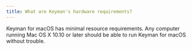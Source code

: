 ```yaml
---
title: What are Keyman's hardware requirements?
---
```


Keyman for macOS has minimal resource requirements. Any computer running
Mac OS X 10.10 or later should be able to run Keyman for macOS without trouble.
